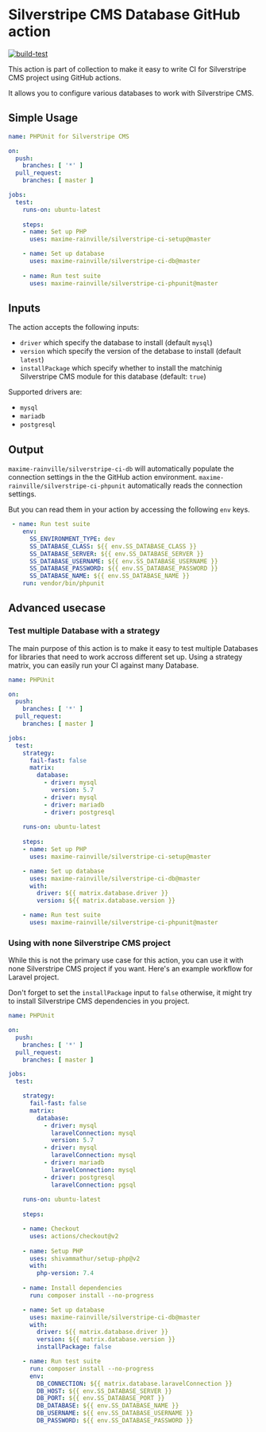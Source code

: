 # Silverstripe CMS Database GitHub action

[![build-test](https://github.com/maxime-rainville/silverstripe-ci-db/actions/workflows/workflow.yml/badge.svg)](https://github.com/maxime-rainville/silverstripe-ci-db/actions/workflows/workflow.yml)

This action is part of collection to make it easy to write CI for Silverstripe CMS project using GitHub actions.

It allows you to configure various databases to work with Silverstripe CMS.

## Simple Usage

```yml
name: PHPUnit for Silverstripe CMS

on:
  push:
    branches: [ '*' ]
  pull_request:
    branches: [ master ]

jobs:
  test:
    runs-on: ubuntu-latest
    
    steps:
    - name: Set up PHP
      uses: maxime-rainville/silverstripe-ci-setup@master

    - name: Set up database
      uses: maxime-rainville/silverstripe-ci-db@master
      
    - name: Run test suite
      uses: maxime-rainville/silverstripe-ci-phpunit@master
```

## Inputs

The action accepts the following inputs:
- `driver` which specify the database to install (default `mysql`)
- `version` which specify the version of the detabase to install (default `latest`)
- `installPackage` which specify whether to install the matchinig Silverstripe CMS module for this database (default: `true`)

Supported drivers are:
- `mysql`
- `mariadb`
- `postgresql`

## Output

`maxime-rainville/silverstripe-ci-db` will automatically populate the connection settings in the the GitHub action environment. `maxime-rainville/silverstripe-ci-phpunit` automatically reads the connection settings.

But you can read them in your action by accessing the following `env` keys.
```yml
 - name: Run test suite
    env:
      SS_ENVIRONMENT_TYPE: dev
      SS_DATABASE_CLASS: ${{ env.SS_DATABASE_CLASS }}
      SS_DATABASE_SERVER: ${{ env.SS_DATABASE_SERVER }}
      SS_DATABASE_USERNAME: ${{ env.SS_DATABASE_USERNAME }}
      SS_DATABASE_PASSWORD: ${{ env.SS_DATABASE_PASSWORD }}
      SS_DATABASE_NAME: ${{ env.SS_DATABASE_NAME }}
    run: vendor/bin/phpunit
```

## Advanced usecase


### Test multiple Database with a strategy

The main purpose of this action is to make it easy to test multiple Databases for libraries that need to work accross different set up. Using a strategy matrix, you can easily run your CI against many Database.

```yml
name: PHPUnit

on:
  push:
    branches: [ '*' ]
  pull_request:
    branches: [ master ]

jobs:
  test:
    strategy:
      fail-fast: false
      matrix:
        database:
          - driver: mysql
            version: 5.7
          - driver: mysql
          - driver: mariadb
          - driver: postgresql
    
    runs-on: ubuntu-latest
    
    steps:
    - name: Set up PHP
      uses: maxime-rainville/silverstripe-ci-setup@master

    - name: Set up database
      uses: maxime-rainville/silverstripe-ci-db@master
      with:
        driver: ${{ matrix.database.driver }}
        version: ${{ matrix.database.version }}

    - name: Run test suite
      uses: maxime-rainville/silverstripe-ci-phpunit@master
```

### Using with none Silverstripe CMS project

While this is not the primary use case for this action, you can use it with none Silverstripe CMS project if you want. Here's an example workflow for Laravel project.

Don't forget to set the `installPackage` input to `false` otherwise, it might try to install Silverstripe CMS dependencies in you project.

```yml
name: PHPUnit

on:
  push:
    branches: [ '*' ]
  pull_request:
    branches: [ master ]

jobs:
  test:

    strategy:
      fail-fast: false
      matrix:
        database:
          - driver: mysql
            laravelConnection: mysql
            version: 5.7
          - driver: mysql
            laravelConnection: mysql
          - driver: mariadb
            laravelConnection: mysql
          - driver: postgresql
            laravelConnection: pgsql
    
    runs-on: ubuntu-latest
    
    steps:

    - name: Checkout
      uses: actions/checkout@v2
    
    - name: Setup PHP
      uses: shivammathur/setup-php@v2
      with:
        php-version: 7.4
        
    - name: Install dependencies
      run: composer install --no-progress

    - name: Set up database
      uses: maxime-rainville/silverstripe-ci-db@master
      with:
        driver: ${{ matrix.database.driver }}
        version: ${{ matrix.database.version }}
        installPackage: false

    - name: Run test suite
      run: composer install --no-progress
      env:
        DB_CONNECTION: ${{ matrix.database.laravelConnection }}
        DB_HOST: ${{ env.SS_DATABASE_SERVER }}
        DB_PORT: ${{ env.SS_DATABASE_PORT }}
        DB_DATABASE: ${{ env.SS_DATABASE_NAME }}
        DB_USERNAME: ${{ env.SS_DATABASE_USERNAME }}
        DB_PASSWORD: ${{ env.SS_DATABASE_PASSWORD }}
```
